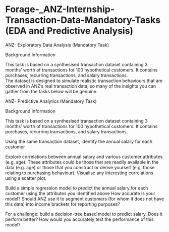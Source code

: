 # Forage-_ANZ-Internship-Transaction-Data-Mandatory-Tasks (EDA and Predictive Analysis)
ANZ- Exploratory Data Analysis (Mandatory Task) 

Background Information 

This task is based on a synthesised transaction dataset containing 3 months’ worth of transactions for 100 hypothetical customers. It contains purchases, recurring transactions, and salary transactions.  
The dataset is designed to simulate realistic transaction behaviours that are observed in ANZ’s real transaction data, so many of the insights you can gather from the tasks below will be genuine.  

ANZ- Predictive Analytics (Mandatory Task)

Background Information

This task is based on a synthesised transaction dataset containing 3 months’ worth of transactions for 100 hypothetical customers. It contains purchases, recurring transactions, and salary transactions.

Using the same transaction dataset, identify the annual salary for each customer

Explore correlations between annual salary and various customer attributes (e.g. age). These attributes could be those that are readily available in the data (e.g. age) or those that you construct or derive yourself (e.g. those relating to purchasing behaviour). Visualise any interesting correlations using a scatter plot.

Build a simple regression model to predict the annual salary for each customer using the attributes you identified above
How accurate is your model? Should ANZ use it to segment customers (for whom it does not have this data) into income brackets for reporting purposes?

For a challenge: build a decision-tree based model to predict salary. Does it perform better? How would you accurately test the performance of this model?
